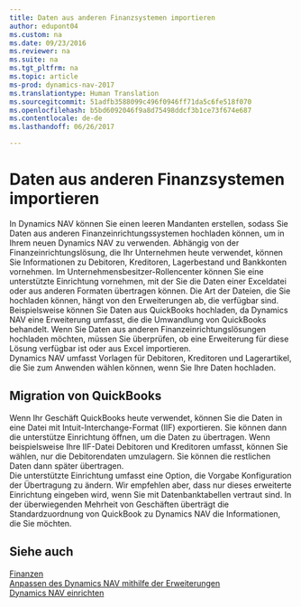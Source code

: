 ```yaml
---
title: Daten aus anderen Finanzsystemen importieren
author: edupont04
ms.custom: na
ms.date: 09/23/2016
ms.reviewer: na
ms.suite: na
ms.tgt_pltfrm: na
ms.topic: article
ms-prod: dynamics-nav-2017
ms.translationtype: Human Translation
ms.sourcegitcommit: 51adfb3588099c496f0946ff71da5c6fe518f070
ms.openlocfilehash: b5bd6092046f9a8d75498ddcf3b1ce73f674e687
ms.contentlocale: de-de
ms.lasthandoff: 06/26/2017

---
```


# <a name="import-data-from-other-finance-systems"></a>Daten aus anderen Finanzsystemen importieren
In Dynamics NAV können Sie einen leeren Mandanten erstellen, sodass Sie Daten aus anderen Finanzeinrichtungssystemen hochladen können, um in Ihrem neuen Dynamics NAV zu verwenden. Abhängig von der Finanzeinrichtungslösung, die Ihr Unternehmen heute verwendet, können Sie Informationen zu Debitoren, Kreditoren, Lagerbestand und Bankkonten vornehmen.
Im Unternehmensbesitzer-Rollencenter können Sie eine unterstützte Einrichtung vornehmen, mit der Sie die Daten einer Exceldatei oder aus anderen Formaten übertragen können. Die Art der Dateien, die Sie hochladen können, hängt von den Erweiterungen ab, die verfügbar sind. Beispielsweise können Sie Daten aus QuickBooks hochladen, da Dynamics NAV eine Erweiterung umfasst, die die Umwandlung von QuickBooks behandelt. Wenn Sie Daten aus anderen Finanzeinrichtungslösungen hochladen möchten, müssen Sie überprüfen, ob eine Erweiterung für diese Lösung verfügbar ist oder aus Excel importieren.  
Dynamics NAV umfasst Vorlagen für Debitoren, Kreditoren und Lagerartikel, die Sie zum Anwenden wählen können, wenn Sie Ihre Daten hochladen.  

## <a name="transfer-from-quickbooks"></a>Migration von QuickBooks
Wenn Ihr Geschäft QuickBooks heute verwendet, können Sie die Daten in eine Datei mit Intuit-Interchange-Format (IIF) exportieren. Sie können dann die unterstütze Einrichtung öffnen, um die Daten zu übertragen.
Wenn beispielsweise Ihre IIF-Datei Debitoren und Kreditoren umfasst, können Sie wählen, nur die Debitorendaten umzulagern. Sie können die restlichen Daten dann später übertragen.  
Die unterstützte Einrichtung umfasst eine Option, die Vorgabe Konfiguration der Übertragung zu ändern. Wir empfehlen aber, dass nur dieses erweiterte Einrichtung eingeben wird, wenn Sie mit Datenbanktabellen vertraut sind. In der überwiegenden Mehrheit von Geschäften überträgt die Standardzuordnung von QuickBook zu Dynamics NAV die Informationen, die Sie möchten.

## <a name="see-also"></a>Siehe auch
[Finanzen](finance-setup.md)  
[Anpassen des Dynamics NAV mithilfe der Erweiterungen](ui-extensions.md)   
[Dynamics NAV einrichten](setup.md)

